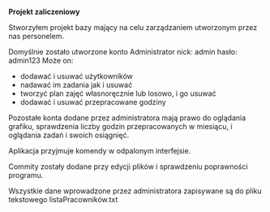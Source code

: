 <b> Projekt zaliczeniowy </b>

Stworzyłem projekt bazy mający na celu zarządzaniem utworzonym przez nas personelem.

Domyślnie zostało utworzone konto Administrator nick: admin hasło: admin123
Może on:
- dodawać i usuwać użytkowników
- nadawać im zadania jak i usuwać
- tworzyć plan zajęć własnoręcznie lub losowo, i go usuwać
- dodawać i usuwać przepracowane godziny

Pozostałe konta dodane przez administratora mają prawo do oglądania grafiku, sprawdzenia liczby godzin przepracowanych w miesiącu,
i oglądania zadań i swoich osiągnięć.

Aplikacja przyjmuje komendy w odpalonym interfejsie.

Commity zostały dodane przy edycji plików i sprawdzeniu poprawności programu.

Wszystkie dane wprowadzone przez administratora zapisywane są do pliku tekstowego listaPracowników.txt



















